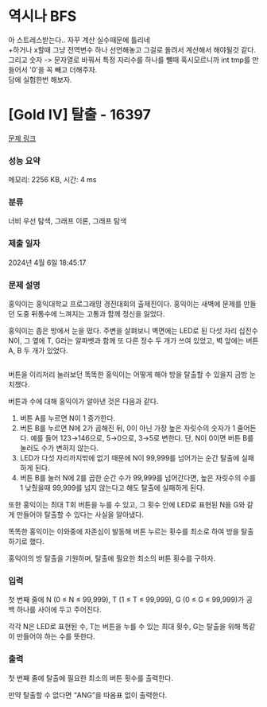 # 역시나 BFS
아 스트레스받는다.. 자꾸 계산 실수때문에 틀리네</br>
+하거나 x할때 그냥 전역변수 하나 선언해놓고 그걸로 돌려서 계산해서 해야될것 같다.</br>
그리고 숫자 -> 문자열로 바꿔서 특정 자리수를 하나를 뺄때 혹시모르니까 int tmp를 만들어서 '0'을 꼭 빼고 더해주자. </br>
담에 실험한번 해보자. </br>


# [Gold IV] 탈출 - 16397 

[문제 링크](https://www.acmicpc.net/problem/16397) 

### 성능 요약

메모리: 2256 KB, 시간: 4 ms

### 분류

너비 우선 탐색, 그래프 이론, 그래프 탐색

### 제출 일자

2024년 4월 6일 18:45:17

### 문제 설명

<p>홍익이는 홍익대학교 프로그래밍 경진대회의 출제진이다. 홍익이는 새벽에 문제를 만들던 도중 뒤통수에 느껴지는 고통과 함께 정신을 잃었다.</p>

<p>홍익이는 좁은 방에서 눈을 떴다. 주변을 살펴보니 벽면에는 LED로 된 다섯 자리 십진수 N이, 그 옆에 T, G라는 알파벳과 함께 또 다른 정수 두 개가 쓰여 있었고, 벽 앞에는 버튼 A, B 두 개가 있었다.</p>

<p><img alt="" src="https://upload.acmicpc.net/ffbd9cb1-ce04-4950-8bfc-0dd27712164c/"></p>

<p>버튼을 이리저리 눌러보던 똑똑한 홍익이는 어떻게 해야 방을 탈출할 수 있을지 금방 눈치챘다.</p>

<p>버튼과 수에 대해 홍익이가 알아낸 것은 다음과 같다.</p>

<ol>
	<li>버튼 A를 누르면 N이 1 증가한다.</li>
	<li>버튼 B를 누르면 N에 2가 곱해진 뒤, 0이 아닌 가장 높은 자릿수의 숫자가 1 줄어든다. 예를 들어 123→146으로, 5→0으로, 3→5로 변한다. 단, N이 0이면 버튼 B를 눌러도 수가 변하지 않는다.</li>
	<li>LED가 다섯 자리까지밖에 없기 때문에 N이 99,999를 넘어가는 순간 탈출에 실패하게 된다.</li>
	<li>버튼 B를 눌러 N에 2를 곱한 순간 수가 99,999를 넘어간다면, 높은 자릿수의 수를 1 낮췄을때 99,999를 넘지 않는다고 해도 탈출에 실패하게 된다.</li>
</ol>

<p>또한 홍익이는 최대 T회 버튼을 누를 수 있고, 그 횟수 안에 LED로 표현된 N을 G와 같게 만들어야 탈출할 수 있다는 사실을 알아냈다.</p>

<p>똑똑한 홍익이는 이와중에 자존심이 발동해 버튼 누르는 횟수를 최소로 하여 방을 탈출하기로 했다.</p>

<p>홍익이의 방 탈출을 기원하며, 탈출에 필요한 최소의 버튼 횟수를 구하자.</p>

### 입력 

 <p>첫 번째 줄에 N (0 ≤ N ≤ 99,999), T (1 ≤ T ≤ 99,999), G (0 ≤ G ≤ 99,999)가 공백 하나를 사이에 두고 주어진다.</p>

<p>각각 N은 LED로 표현된 수, T는 버튼을 누를 수 있는 최대 횟수, G는 탈출을 위해 똑같이 만들어야 하는 수를 뜻한다.</p>

### 출력 

 <p>첫 번째 줄에 탈출에 필요한 최소의 버튼 횟수를 출력한다.</p>

<p>만약 탈출할 수 없다면 “ANG”을 따옴표 없이 출력한다.</p>

